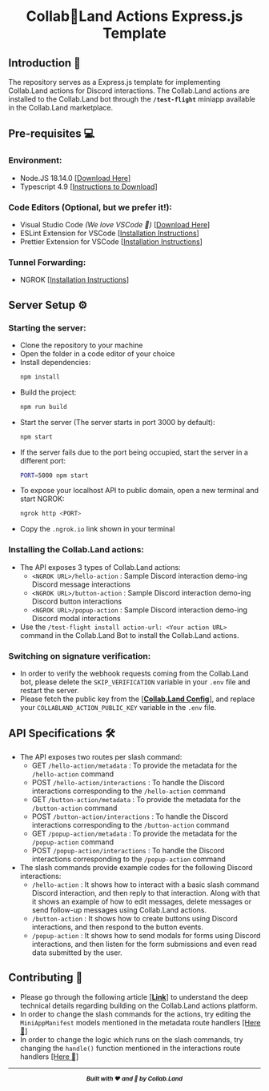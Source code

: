 <div align="center"><h1><b>Collab🤝Land Actions Express.js Template</b></h1></div>

## **Introduction** 🙏

The repository serves as a Express.js template for implementing Collab.Land actions for Discord interactions. The Collab.Land actions are installed to the Collab.Land bot through the **`/test-flight`** miniapp available in the Collab.Land marketplace.

## **Pre-requisites** 💻

### Environment:

- Node.JS 18.14.0 [[Download Here](https://nodejs.org/en/download/)]
- Typescript 4.9 [[Instructions to Download](https://www.typescriptlang.org/download#:~:text=Globally%20Installing%20TypeScript)]

### Code Editors (Optional, but we prefer it!):

- Visual Studio Code _(We love VSCode 💙)_ [[Download Here](https://code.visualstudio.com/)]
- ESLint Extension for VSCode [[Installation Instructions](https://marketplace.visualstudio.com/items?itemName=dbaeumer.vscode-eslint)]
- Prettier Extension for VSCode [[Installation Instructions](https://marketplace.visualstudio.com/items?itemName=esbenp.prettier-vscode)]

### Tunnel Forwarding:

- NGROK [[Installation Instructions](https://ngrok.com/docs/getting-started)]

## **Server Setup** ⚙️

### Starting the server:

- Clone the repository to your machine
- Open the folder in a code editor of your choice
- Install dependencies:
  ```bash
  npm install
  ```
- Build the project:
  ```bash
  npm run build
  ```
- Start the server (The server starts in port 3000 by default):
  ```bash
  npm start
  ```
- If the server fails due to the port being occupied, start the server in a different port:
  ```bash
  PORT=5000 npm start
  ```
- To expose your localhost API to public domain, open a new terminal and start NGROK:
  ```bash
  ngrok http <PORT>
  ```
- Copy the `.ngrok.io` link shown in your terminal

### Installing the Collab.Land actions:

- The API exposes 3 types of Collab.Land actions:
  - `<NGROK URL>/hello-action` : Sample Discord interaction demo-ing Discord message interactions
  - `<NGROK URL>/button-action` : Sample Discord interaction demo-ing Discord button interactions
  - `<NGROK URL>/popup-action` : Sample Discord interaction demo-ing Discord modal interactions
- Use the `/test-flight install action-url: <Your action URL>` command in the Collab.Land Bot to install the Collab.Land actions.

### Switching on signature verification:

- In order to verify the webhook requests coming from the Collab.Land bot, please delete the `SKIP_VERIFICATION` variable in your `.env` file and restart the server.
- Please fetch the public key from the [[**Collab.Land Config**](https://api-qa.collab.land/config)], and replace your `COLLABLAND_ACTION_PUBLIC_KEY` variable in the `.env` file.

## **API Specifications** 🛠️

- The API exposes two routes per slash command:
  - GET `/hello-action/metadata` : To provide the metadata for the `/hello-action` command
  - POST `/hello-action/interactions` : To handle the Discord interactions corresponding to the `/hello-action` command
  - GET `/button-action/metadata` : To provide the metadata for the `/button-action` command
  - POST `/button-action/interactions` : To handle the Discord interactions corresponding to the `/button-action` command
  - GET `/popup-action/metadata` : To provide the metadata for the `/popup-action` command
  - POST `/popup-action/interactions` : To handle the Discord interactions corresponding to the `/popup-action` command
- The slash commands provide example codes for the following Discord interactions:
  - `/hello-action` : It shows how to interact with a basic slash command Discord interaction, and then reply to that interaction. Along with that it shows an example of how to edit messages, delete messages or send follow-up messages using Collab.Land actions.
  - `/button-action` : It shows how to create buttons using Discord interactions, and then respond to the button events.
  - `/popup-action` : It shows how to send modals for forms using Discord interactions, and then listen for the form submissions and even read data submitted by the user.

## **Contributing** 🫶

- Please go through the following article [[**Link**](https://dev.collab.land/docs/upstream-integrations/build-a-custom-action)] to understand the deep technical details regarding building on the Collab.Land actions platform.
- In order to change the slash commands for the actions, try editing the `MiniAppManifest` models mentioned in the metadata route handlers [[Here 👀]](src/routes/hello-action.ts#L86)
- In order to change the logic which runs on the slash commands, try changing the `handle()` function mentioned in the interactions route handlers [[Here 👀]](src/routes/hello-action.ts#L23)

---

<div align="center"><b><i><small>Built with ❤️ and 🤝 by Collab.Land</small></i></b></div>

